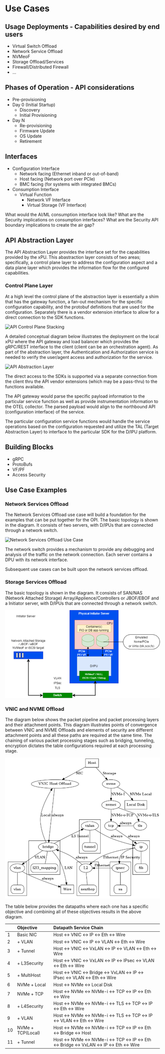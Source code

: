 # Use Cases

## Usage Deployments - Capabilities desired by end users

- Virtual Switch Offload
- Network Service Offload
- NVMeoF
- Storage Offload/Services
- Firewall/Distributed Firewall
- ...

## Phases of Operation - API considerations

- Pre-provisioning
- Day 0 (Initial Startup)
  - Discovery
  - Initial Provisioning
- Day N
  - Re-provisioning
  - Firmware Update
  - OS Update
  - Retirement

## Interfaces

- Configuration Interface
  - Network facing (Ethernet inband or out-of-band)
  - Host facing (Network port over PCIe)
  - BMC facing (for systems with integrated BMCs)
- Consumption Interface
  - Virtual Function
    - Network VF Interface
    - Virtual Storage (VF Interface)

What would the AI/ML consumption interface look like?
What are the Security implications on consumption interfaces?
What are the Security API boundary implications to create the air gap?

## API Abstraction Layer

The API Abstraction Layer provides the interface set for the capabilities provided by the xPU.  This abastraction layer consists of two areas; specifically, a control plane layer to address the configuration aspect and a data plane layer which provides the information flow for the configured capabilities.

### Control Plane Layer

  At a high level the control plane of the abstraction layer is essentially a shim that has the gateway function, a fan-out mechanism for the specific configuration capability, and the protobuf definitions that are used for the configuration.  Separately there is a vendor extension interface to allow for a direct connection to the SDK functions.

  ![API Control Plane Stacking](doc/images/Control%20Path%20Stacking%20Diagram.png)

  A detailed conceptual diagram below illustrates the deployment on the local xPU where the API gateway and load balancer which provides the gRPC/REST interface to the client (client can be an orchestration agent).  As part of the abstraction layer, the Authentication and Authorization service is needed to verify the user/agent access and authorization for the service.

![API Abstraction Layer](doc/images/API-Detailed-Abstraction-Layer-Local.png)

The direct access to the SDKs is supported via a separate connection from the client thru the API vendor extensions (which may be a pass-thru) to the functions available.

The API gateway would parse the specific payload information to the particular service function as well as provide instrumentation information to the OTEL collector.  The parsed payload would align to the northbound API (configuration interface) of the service.

The particular configuration service functions would handle the service operations based on the configuration requested and utilize the TAL (Target Abstraction Layer) to interface to the particular SDK for the D/IPU platform.

## Building Blocks

- gRPC
- ProtoBufs
- VF/PF
- Access Security

## Use Case Examples

### Network Services Offload

The Network Services Offload use case will build a foundation for the examples that can be put together for the OPI.  The basic topology is shown in the diagram.  It consists of two servers, with D/IPUs that are connected through a network switch.

![Network Services Offload Use Case](doc/images/API-Network-Use-Case.png)

The network switch provides a mechanism to provide any debugging and analysis of the traffic on the network connection.  Each server contains a DPU with its network interface.

Subsequent use cases can be built upon the network services offload.

### Storage Services Offload

The basic topology is shown in the diagram.
It consists of SAN/NAS (Network Attached Storage) Array/Applience/Controllers or JBOF/EBOF and a Initiator server, with D/IPUs that are connected through a network switch.

![Storage Services Offload Use Case](doc/images/API-Storage-Use-Case.png)

### VNIC and NVME Offload

The diagram below shows the packet pipeline and packet processing layers and their attachment points. This diagram illustrates points of convergence between VNIC and NVME Offloads and elements of security are different attachment points and all these paths are required at the same time. The chaining of various packet processing stages such as bridging, tunneling, encryption dictates the table configurations required at each processing stage.

![VNIC and NVME Offload](doc/images/API-VNIC-NVME-Use-Case.png)

The table below provides the datapaths where each one has a specific objective and combining all of these objectives results in the above diagram.

|   | Objective           | Datapath Service Chain                                                   |
| - | :--------           | :---------------------                                                   |
| 1 | Basic NIC           | Host ↔ VNIC ↔ IP ↔ Eth ↔ Wire                                            |
| 2 | + VLAN              | Host ↔ VNIC ↔ IP ↔ VLAN ↔ Eth ↔ Wire                                     |
| 3 | + Tunnel            | Host ↔ VNIC ↔ VxLAN ↔ IP ↔ VLAN ↔ Eth ↔ Wire                             |
| 4 | + L3Security        | Host ↔ VNIC ↔ VxLAN ↔ IP ↔ IPsec ↔ VLAN ↔ Eth ↔ Wire                     |
| 5 | + MultiHost         | Host ↔ VNIC ↔ Bridge ↔ VxLAN ↔ IP ↔ IPsec ↔ VLAN ↔ Eth ↔ Wire            |
| 6 | NVMe + Local        | Host ↔ NVMe ↔ Local Disk                                                 |
| 7 | NVMe + TCP          | Host ↔ NVMe ↔ NVMe-i ↔ TCP ↔ IP ↔ Eth ↔ Wire                             |
| 8 | + L4Security        | Host ↔ NVMe ↔ NVMe-i ↔ TLS ↔ TCP ↔ IP ↔ Eth ↔ Wire                       |
| 9 | + VLAN              | Host ↔ NVMe ↔ NVMe-i ↔ TLS ↔ TCP ↔ IP ↔ VLAN ↔ Eth ↔ Wire                |
|10 | NVMe + TCP(Local)   | Host ↔ NVMe ↔ NVMe-i ↔ TCP ↔ IP ↔ Eth ↔ Bridge ↔ Host                    |
|11 | + Tunnel            | Host ↔ NVMe ↔ NVMe-i ↔ TCP ↔ IP ↔ Eth ↔ Bridge ↔ VxLAN ↔ IP ↔ Eth ↔ Wire |
